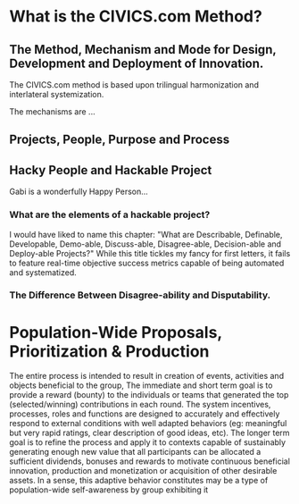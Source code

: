 # What is the CIVICS.com Method? 

## The Method, Mechanism and Mode for Design, Development and Deployment of Innovation.

The CIVICS.com method is based upon trilingual harmonization and interlateral systemization. 

The mechanisms are ...

## Projects, People, Purpose and Process

## Hacky People and Hackable Project

Gabi is a wonderfully Happy Person...

### What are the elements of a hackable project?

I would have liked to name this chapter: "What are Describable, Definable, Developable, Demo-able, Discuss-able, Disagree-able, Decision-able and Deploy-able Projects?"  While this title tickles my fancy for first letters, it fails to feature real-time objective success metrics capable of being automated and systematized.

### The Difference Between Disagree-ability and Disputability.

# Population-Wide Proposals, Prioritization & Production


The entire process is intended to result in creation of events, activities and objects beneficial to the group,  The immediate and short term goal is to provide a reward (bounty) to the individuals or teams that generated the top (selected/winning) contributions in each round.  The system incentives, processes, roles and functions are designed to accurately and effectively respond to external conditions with well adapted behaviors (eg: meaningful but very rapid ratings, clear description of good ideas, etc).  The longer term goal is to refine the process and apply it to contexts capable of sustainably generating enough new value that all participants can be allocated a sufficient dividends, bonuses and rewards to motivate continuous beneficial innovation, production and monetization or acquisition of other desirable assets.  In a sense, this adaptive behavior constitutes may be a type of population-wide self-awareness by group exhibiting it 
